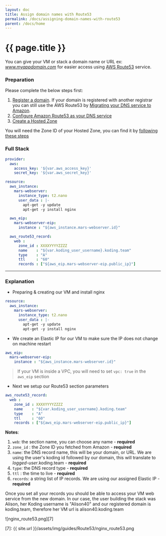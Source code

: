 ```yaml
---
layout: doc
title: Assign domain names with Route53
permalink: /docs/assigning-domain-names-with-route53
parent: /docs/home
---
```


# {{ page.title }}

You can give your VM or stack a domain name or URL ex: _www.myappdomain.com_ for easier access using [AWS Route53][1] service.

### Preparation

Please complete the below steps first:

1. [Register a domain][2]. If your domain is registered with another registrar you can still use the AWS Route53 by [Migrating your DNS service to Amazon][3].
2. [Configure Amazon Route53 as your DNS service][4]
3. [Create a Hosted Zone][5]

You will need the Zone ID of your Hosted Zone, you can find it by [following these steps][6]

###  Full Stack

```yaml
provider:
  aws:
    access_key: '${var.aws_access_key}'
    secret_key: '${var.aws_secret_key}'

resource:
  aws_instance:
    mars-webserver:
      instance_type: t2.nano
      user_data : |-
        apt-get -y update
        apt-get -y install nginx

  aws_eip:
    mars-webserver-eip:
      instance : "${aws_instance.mars-webserver.id}"

  aws_route53_record:
    web :
      zone_id : XXXXYYYYZZZZ
      name    : "${var.koding_user_username}.koding.team"
      type    : "A"
      ttl     : "60"
      records : ["${aws_eip.mars-webserver-eip.public_ip}"]
```

* * *

### Explanation

- Preparing & creating our VM and install nginx

```yaml
resource:
  aws_instance:
    mars-webserver:
      instance_type: t2.nano
      user_data : |-
        apt-get -y update
        apt-get -y install nginx
```

- We create an Elastic IP for our VM to make sure the IP does not change on machine restart

```yaml
aws_eip:
  mars-webserver-eip:
    instance : "${aws_instance.mars-webserver.id}"
```
> If your VM is inside a VPC, you will need to set `vpc: true` in the `aws_eip` section

- Next we setup our Route53 section parameters

```yaml
aws_route53_record:
  web :
    zone_id : XXXXYYYYZZZZ
    name    : "${var.koding_user_username}.koding.team"
    type    : "A"
    ttl     : "60"
    records : ["${aws_eip.mars-webserver-eip.public_ip}"]
```

**Notes**:

  1.  `web`: the section name, you can choose any name - **required**
  1.  `zone_id` : the Zone ID you fetched from Amazon - **required**
  1.  `name`: the DNS record name, this will be your domain, or URL. We are using the user's koding id followed by our domain, this will translate to _logged-user_.koding.team - **required**
  1.  `type`: the DNS record type - **required**
  1.  `ttl` : the time to live - **required**
  1.  `records`: a string list of IP records. We are using our assigned Elastic IP - **required**

Once you set all your records you should be able to access your VM web service from the new domain. In our case, the user building the stack was Alison, her Koding username is "Alison40" and our registered domain is koding.team, therefore her VM url is alison40.koding.team

![nginx_route53.png][7]

[1]: http://docs.aws.amazon.com/Route53/latest/DeveloperGuide/Welcome.html
[2]: http://docs.aws.amazon.com/Route53/latest/DeveloperGuide/registrar.html
[3]: http://docs.aws.amazon.com/Route53/latest/DeveloperGuide/MigratingDNS.html
[4]: http://docs.aws.amazon.com/Route53/latest/DeveloperGuide/creating-migrating.html
[5]: http://docs.aws.amazon.com/Route53/latest/DeveloperGuide/MigratingDNS.html#Step_CreateHostedZone
[6]: http://docs.aws.amazon.com/Route53/latest/DeveloperGuide/ListInfoOnHostedZone.html
[7]: {{ site.url }}/assets/img/guides/Route53/nginx_route53.png
